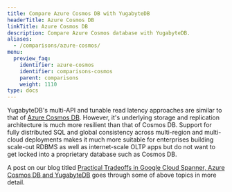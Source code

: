 ```yaml
---
title: Compare Azure Cosmos DB with YugabyteDB
headerTitle: Azure Cosmos DB
linkTitle: Azure Cosmos DB
description: Compare Azure Cosmos database with YugabyteDB.
aliases:
  - /comparisons/azure-cosmos/
menu:
  preview_faq:
    identifier: azure-cosmos
    identifier: comparisons-cosmos
    parent: comparisons
    weight: 1110
type: docs
---
```


YugabyteDB's multi-API and tunable read latency approaches are similar to that of [Azure Cosmos DB](https://azure.microsoft.com/en-us/blog/a-technical-overview-of-azure-cosmos-db/). However, it's underlying storage and replication architecture is much more resilient than that of Cosmos DB. Support for fully distributed SQL and global consistency across multi-region and multi-cloud deployments makes it much more suitable for enterprises building scale-out RDBMS as well as internet-scale OLTP apps but do not want to get locked into a proprietary database such as Cosmos DB.

A post on our blog titled [Practical Tradeoffs in Google Cloud Spanner, Azure Cosmos DB and YugabyteDB](https://blog.yugabyte.com/practical-tradeoffs-in-google-cloud-spanner-azure-cosmos-db-and-yugabyte-db/) goes through some of above topics in more detail.
